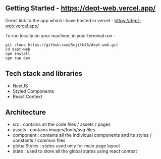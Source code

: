 ## Getting Started - https://dept-web.vercel.app/

Direct link to the app which i have hosted in vercel - https://dept-web.vercel.app/

To run locally on your machine, in your terminal run -

```
git clone https://github.com/Sujith46/dept-web.git
cd dept-web
npm install
npm run dev
```

## Tech stack and libraries

- NextJS
- Styled Components
- React Context

## Architecture

- src : contains all the code files / assets / pages
- assets : contains images/fonts/svg files
- component : contains all the individual components and its styles / constants / common files
- globalStyles : styles used only for main page layout
- state : used to store all the global states using react context
